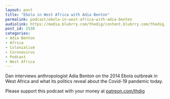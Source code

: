 ```yaml
---
layout: post
title: "Ebola in West Africa with Adia Benton"
permalink: podcast/ebola-in-west-africa-with-adia-benton
audiolink: https://media.blubrry.com/thedig/content.blubrry.com/thedig/The_Dig-EP_258-Benton.mp3
post_id: 1538
categories: 
- Adia Benton
- Africa
- Colonialism
- Coronavirus
- Podcast
- West Africa
---
```


Dan interviews anthropologist Adia Benton on the 2014 Ebola outbreak in West Africa and what its politics reveal about the Covid-19 pandemic today.

Please support this podcast with your money at 
[patreon.com/thdig](http://patreon.com/thdig)